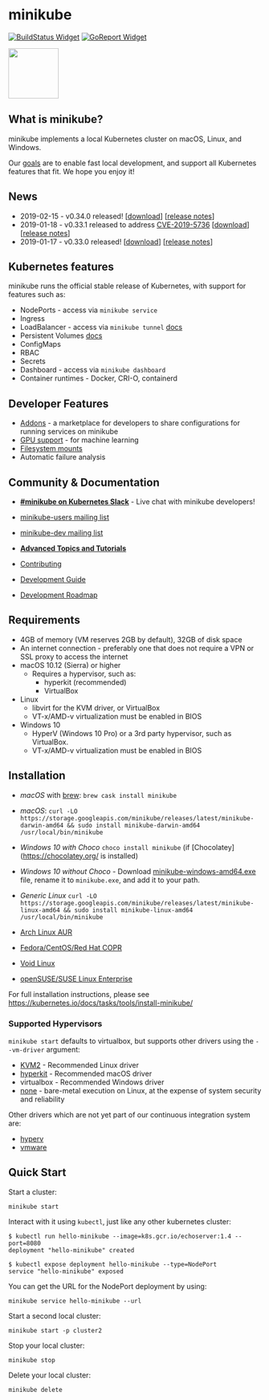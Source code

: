 # minikube

[![BuildStatus Widget]][BuildStatus Result]
[![GoReport Widget]][GoReport Status]

[BuildStatus Result]: https://travis-ci.org/kubernetes/minikube
[BuildStatus Widget]: https://travis-ci.org/kubernetes/minikube.svg?branch=master

[GoReport Status]: https://goreportcard.com/report/github.com/kubernetes/minikube
[GoReport Widget]: https://goreportcard.com/badge/github.com/kubernetes/minikube

<img src="https://github.com/kubernetes/minikube/raw/master/logo/logo.png" width="100">

## What is minikube?

minikube implements a local Kubernetes cluster on macOS, Linux, and Windows. 

Our [goals](https://github.com/kubernetes/minikube/blob/master/docs/contributors/principles.md) are to enable fast local development, and support all Kubernetes features that fit. We hope you enjoy it!

## News

* 2019-02-15 - v0.34.0 released! [[download](https://github.com/kubernetes/minikube/releases/tag/v0.34.0)] [[release notes](https://github.com/kubernetes/minikube/blob/master/CHANGELOG.md#version-0340---2019-02-15)]
* 2019-01-18 - v0.33.1 released to address [CVE-2019-5736](https://www.openwall.com/lists/oss-security/2019/02/11/2) [[download](https://github.com/kubernetes/minikube/releases/tag/v0.33.1)] [[release notes](https://github.com/kubernetes/minikube/blob/master/CHANGELOG.md#version-0331---2019-01-18)]
* 2019-01-17 - v0.33.0 released! [[download](https://github.com/kubernetes/minikube/releases/tag/v0.33.0)] [[release notes](https://github.com/kubernetes/minikube/blob/master/CHANGELOG.md#version-0330---2019-01-17)]

## Kubernetes features

minikube runs the official stable release of Kubernetes, with support for features such as:

* NodePorts - access via `minikube service`
* Ingress
* LoadBalancer - access via `minikube tunnel` [docs](https://github.com/kubernetes/minikube/blob/master/docs/tunnel.md)
* Persistent Volumes [docs](https://github.com/kubernetes/minikube/blob/master/docs/persistent_volumes.md)
* ConfigMaps
* RBAC
* Secrets
* Dashboard - access via `minikube dashboard`
* Container runtimes - Docker, CRI-O, containerd

## Developer Features

* [Addons](https://github.com/kubernetes/minikube/blob/master/docs/addons.md) - a marketplace for developers to share configurations for running services on minikube
* [GPU support](https://github.com/kubernetes/minikube/blob/master/docs/gpu.md) - for machine learning
* [Filesystem mounts](https://github.com/kubernetes/minikube/blob/master/docs/host_folder_mount.md)
* Automatic failure analysis

## Community & Documentation

* [**#minikube on Kubernetes Slack**](https://kubernetes.slack.com) - Live chat with minikube developers!
* [minikube-users mailing list](https://groups.google.com/forum/#!forum/minikube-users)
* [minikube-dev mailing list](https://groups.google.com/forum/#!forum/minikube-dev)

* [**Advanced Topics and Tutorials**](https://github.com/kubernetes/minikube/blob/master/docs/README.md)
* [Contributing](https://github.com/kubernetes/minikube/blob/master/CONTRIBUTING.md)
* [Development Guide](https://github.com/kubernetes/minikube/blob/master/docs/contributors/README.md)
* [Development Roadmap](https://github.com/kubernetes/minikube/blob/master/docs/contributors/roadmap.md)

## Requirements

* 4GB of memory (VM reserves 2GB by default), 32GB of disk space
* An internet connection - preferably one that does not require a VPN or SSL proxy to access the internet
* macOS 10.12 (Sierra) or higher
  * Requires a hypervisor, such as:
     * hyperkit (recommended)
     * VirtualBox
* Linux
  * libvirt for the KVM driver, or VirtualBox
  * VT-x/AMD-v virtualization must be enabled in BIOS
* Windows 10
  * HyperV (Windows 10 Pro) or a 3rd party hypervisor, such as VirtualBox.
  * VT-x/AMD-v virtualization must be enabled in BIOS

## Installation

* *macOS* with [brew](https://brew.sh/): `brew cask install minikube`
* *macOS*: `curl -LO https://storage.googleapis.com/minikube/releases/latest/minikube-darwin-amd64 && sudo install minikube-darwin-amd64 /usr/local/bin/minikube`

* *Windows 10 with Choco* `choco install minikube` (if [Chocolatey](https://chocolatey.org/ is installed)
* *Windows 10 without Choco* - Download [minikube-windows-amd64.exe](https://storage.googleapis.com/minikube/releases/latest/minikube-windows-amd64.exe) file, rename it to `minikube.exe`, and add it to your path.

* *Generic Linux* `curl -LO https://storage.googleapis.com/minikube/releases/latest/minikube-linux-amd64 && sudo install minikube-linux-amd64 /usr/local/bin/minikube`
* [Arch Linux AUR](https://aur.archlinux.org/packages/minikube/)
* [Fedora/CentOS/Red Hat COPR](https://copr.fedorainfracloud.org/coprs/antonpatsev/minikube-rpm/)
* [Void Linux](https://github.com/void-linux/void-packages/tree/master/srcpkgs/minikube/template)
* [openSUSE/SUSE Linux Enterprise](https://build.opensuse.org/package/show/Virtualization:containers/minikube)

For full installation instructions, please see https://kubernetes.io/docs/tasks/tools/install-minikube/

### Supported Hypervisors

`minikube start` defaults to virtualbox, but supports other drivers using the `--vm-driver` argument:

* [KVM2](https://github.com/kubernetes/minikube/blob/master/docs/drivers.md#kvm2-driver) - Recommended Linux driver
* [hyperkit](https://github.com/kubernetes/minikube/blob/master/docs/drivers.md#hyperkit-driver) - Recommended macOS driver
* virtualbox - Recommended Windows driver
* [none](https://github.com/kubernetes/minikube/blob/master/docs/vmdriver-none.md) - bare-metal execution on Linux, at the expense of system security and reliability

Other drivers which are not yet part of our continuous integration system are:

* [hyperv](https://github.com/kubernetes/minikube/blob/master/docs/drivers.md#hyperV-driver)
* [vmware](https://github.com/kubernetes/minikube/blob/master/docs/drivers.md#vmware-unified-driver)

## Quick Start

Start a cluster:

`minikube start`

Interact with it using `kubectl`, just like any other kubernetes cluster:


```
$ kubectl run hello-minikube --image=k8s.gcr.io/echoserver:1.4 --port=8080
deployment "hello-minikube" created

$ kubectl expose deployment hello-minikube --type=NodePort
service "hello-minikube" exposed
```

You can get the URL for the NodePort deployment by using:

`minikube service hello-minikube --url`

Start a second local cluster:

`minikube start -p cluster2`

Stop your local cluster:

`minikube stop`

Delete your local cluster:

`minikube delete`
